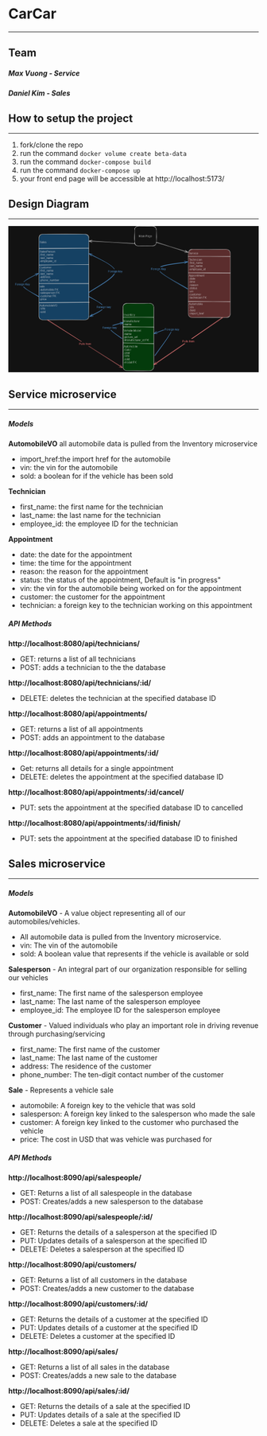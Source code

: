 # CarCar
****
## Team

##### Max Vuong - Service
##### Daniel Kim - Sales

## How to setup the project
****
1. fork/clone the repo
2. run the command `docker volume create beta-data`
3. run the command `docker-compose build`
4. run the command `docker-compose up`
5. your front end page will be accessible at http://localhost:5173/

## Design Diagram
****
![The DDD diagram image should be here](./Project-BETA-DDD.PNG)

## Service microservice
****
##### Models
**AutomobileVO**
all automobile data is pulled from the Inventory microservice
- import_href:the import href for the automobile
- vin: the vin for the automobile
- sold: a boolean for if the vehicle has been sold

**Technician**
- first_name: the first name for the technician
- last_name: the last name for the technician
- employee_id: the employee ID for the technician

**Appointment**
- date: the date for the appointment
- time: the time for the appointment
- reason: the reason for the appointment
- status: the status of the appointment, Default is "in progress"
- vin: the vin for the automobile being worked on for the appointment
- customer: the customer for the appointment
- technician: a foreign key to the technician working on this appointment

##### API Methods
**http://localhost:8080/api/technicians/**
- GET: returns a list of all technicians
- POST: adds a technician to the the database

**http://localhost:8080/api/technicians/:id/**
- DELETE: deletes the technician at the specified database ID

**http://localhost:8080/api/appointments/**
- GET: returns a list of all appointments
- POST: adds an appointment to the database

**http://localhost:8080/api/appointments/:id/**
- Get: returns all details for a single appointment
- DELETE: deletes the appointment at the specified database ID

**http://localhost:8080/api/appointments/:id/cancel/**
- PUT: sets the appointment at the specified database ID to cancelled

**http://localhost:8080/api/appointments/:id/finish/**
- PUT: sets the appointment at the specified database ID to finished

## Sales microservice
****
##### Models
**AutomobileVO** - A value object representing all of our automobiles/vehicles. 
- All automobile data is pulled from the Inventory microservice.
- vin: The vin of the automobile
- sold: A boolean value that represents if the vehicle is available or sold

**Salesperson** - An integral part of our organization responsible for selling our vehicles
- first_name: The first name of the salesperson employee
- last_name: The last name of the salesperson employee
- employee_id: The employee ID for the salesperson employee

**Customer** - Valued individuals who play an important role in driving revenue through purchasing/servicing
- first_name: The first name of the customer
- last_name: The last name of the customer
- address: The residence of the customer
- phone_number: The ten-digit contact number of the customer

**Sale** - Represents a vehicle sale
- automobile: A foreign key to the vehicle that was sold
- salesperson: A foreign key linked to the salesperson who made the sale
- customer: A foreign key linked to the customer who purchased the vehicle
- price: The cost in USD that was vehicle was purchased for

##### API Methods
**http://localhost:8090/api/salespeople/**
- GET: Returns a list of all salespeople in the database
- POST: Creates/adds a new salesperson to the database

**http://localhost:8090/api/salespeople/:id/**
- GET: Returns the details of a salesperson at the specified ID
- PUT: Updates details of a salesperson at the specified ID
- DELETE: Deletes a salesperson at the specified ID

**http://localhost:8090/api/customers/**
- GET: Returns a list of all customers in the database
- POST: Creates/adds a new customer to the database

**http://localhost:8090/api/customers/:id/**
- GET: Returns the details of a customer at the specified ID
- PUT: Updates details of a customer at the specified ID
- DELETE: Deletes a customer at the specified ID

**http://localhost:8090/api/sales/**
- GET: Returns a list of all sales in the database
- POST: Creates/adds a new sale to the database

**http://localhost:8090/api/sales/:id/**
- GET: Returns the details of a sale at the specified ID
- PUT: Updates details of a sale at the specified ID
- DELETE: Deletes a sale at the specified ID
